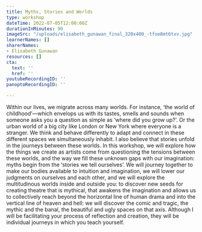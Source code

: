 ```yaml
---
title: Myths, Stories and Worlds
type: workshop
dateTime: 2022-07-05T12:00:00Z
durationInMinutes: 90
imageSrc: "/uploads/elisabeth_gunawan_final_320x400_-tfoe8mt6txv.jpg"
learnerNames: []
sharerNames:
- Elisabeth Gunawan
resources: []
cta:
  text: ''
  href: ''
youtubeRecordingID: ''
panoptoRecordingID: ''

---
```

Within our lives, we migrate across many worlds. For instance, ‘the world of childhood’—which envelops us with its tastes, smells and sounds when someone asks you a question as simple as ‘where did you grow up?’. Or the urban world of a big city like London or New York where everyone is a stranger. We think and behave differently to adapt and connect in these different spaces we simultaneously inhabit. I also believe that stories unfold in the journeys between these worlds. In this workshop, we will explore how the things we create as artists come from questioning the tensions between these worlds, and the way we fill these unknown gaps with our imagination: myths begin from the ‘stories we tell ourselves’. We will journey together to make our bodies available to intuition and imagination, we will lower our judgments on ourselves and each other, and we will explore the multitudinous worlds inside and outside you: to discover new seeds for creating theatre that is mythical, that awakens the imagination and allows us to collectively reach beyond the horizontal line of human drama and into the vertical line of heaven and hell: we will discover the comic and tragic, the mythic and the banal, the beautiful and ugly spaces on that axis. Although I will be facilitating your process of reflection and creation, they will be individual journeys in which you teach yourself.
